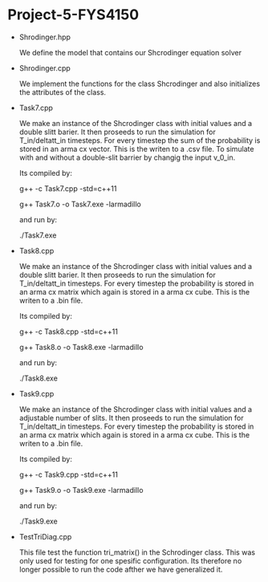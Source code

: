 # Project-5-FYS4150


- Shrodinger.hpp 

  We define the model that contains our Shcrodinger equation solver

- Shrodinger.cpp 

  We implement the functions for the class Shcrodinger and also initializes the attributes of the class.

- Task7.cpp 

  We make an instance of the Shcrodinger class with initial values and a double slitt barier. It then proseeds to run the simulation for T_in/deltatt_in timesteps.
  For every timestep the sum of the probability is stored in an arma cx vector. This is the writen to a .csv file.
  To simulate with and without a double-slit barrier by changig the input v_0_in. 

  Its compiled by:
  
  g++ -c Task7.cpp -std=c++11
  
  g++ Task7.o -o Task7.exe -larmadillo

  and run by:
  
  ./Task7.exe


- Task8.cpp 

  We make an instance of the Shcrodinger class with initial values and a double slitt barier. It then proseeds to run the simulation for T_in/deltatt_in  timesteps.
  For every timestep the probability is stored in an arma cx matrix which again is stored in a arma cx cube. This is the writen to a .bin file.

  Its compiled by:
  
  g++ -c Task8.cpp -std=c++11
  
  g++ Task8.o -o Task8.exe -larmadillo

  and run by:
  
  ./Task8.exe

- Task9.cpp

  We make an instance of the Shcrodinger class with initial values and a adjustable number of slits. It then proseeds to run the simulation for T_in/deltatt_in timesteps.
  For every timestep the probability is stored in an arma cx matrix which again is stored in a arma cx cube. This is the writen to a .bin file.

  Its compiled by:
  
  g++ -c Task9.cpp -std=c++11
  
  g++ Task9.o -o Task9.exe -larmadillo

  and run by:
  
  ./Task9.exe


- TestTriDiag.cpp
  
  This file test the function tri_matrix() in the Schrodinger class. 
  This was only used for testing for one spesific configuration. Its therefore no longer possible to run the code afther we have generalized it.
